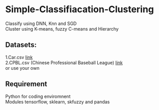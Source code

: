 # Simple-Classifiacation-Clustering
Classify using DNN, Knn and SGD <br>
Cluster using K-means, fuzzy C-means and Hierarchy<br>

## Datasets:
1.Car.csv [link](https://archive.ics.uci.edu/ml/datasets/Car+Evaluation)<br>
2.CPBL.csv (Chinese Professional Baseball League) [link](https://cpbl-plus.appspot.com/batting)
<br>
or use your own

## Requirement
Python for coding enviromnent<br>
Modules tensorflow, sklearn, skfuzzy and pandas
